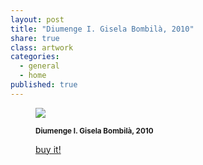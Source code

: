 ```yaml
---
layout: post
title: "Diumenge I. Gisela Bombilà, 2010"
share: true
class: artwork
categories:
  - general
  - home
published: true
---
```


<figure class="text-center">
	<img src="http://www.inpocketart.com/wp-content/uploads/2014/07/http://www.inpocketart.com/wp-content/uploads/2014/07/diumenge-I-gisela-bombila-2010-watermark.jpg">
	<figcaption>
		<p><small><strong>Diumenge I. Gisela Bombilà, 2010</strong></small></p>
		<p><a href="http://www.inpocketart.com/product/diumenge-i-gisela-bombila-2010/" class="btn btn-primary btn-lg"><i class="fa fa-credit-card"></i> buy it!</a></p>
	</figcaption>
</figure>